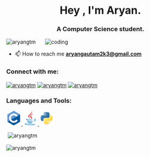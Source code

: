 <h1 align="center">Hey , I'm Aryan.</h1>
<h3 align="center">A Computer Science student.</h3>

<img align="right" alt="coding" width="400" src="https://user-images.githubusercontent.com/55389276/140866485-8fb1c876-9a8f-4d6a-98dc-08c4981eaf70.gif">

<p align="left"> <img src="https://komarev.com/ghpvc/?username=aryangtm&label=Profile%20views&color=0e75b6&style=flat" alt="aryangtm" /> </p>

- 📫 How to reach me **aryangautam2k3@gmail.com**

<h3 align="left">Connect with me:</h3>
<p align="left">
<a href="https://linkedin.com/in/aryangtm" target="blank"><img align="center" src="https://raw.githubusercontent.com/rahuldkjain/github-profile-readme-generator/master/src/images/icons/Social/linked-in-alt.svg" alt="aryangtm" height="30" width="40" /></a>
<a href="https://www.hackerrank.com/aryangtm" target="blank"><img align="center" src="https://raw.githubusercontent.com/rahuldkjain/github-profile-readme-generator/master/src/images/icons/Social/hackerrank.svg" alt="aryangtm" height="30" width="40" /></a>
<a href="https://www.leetcode.com/aryangtm" target="blank"><img align="center" src="https://raw.githubusercontent.com/rahuldkjain/github-profile-readme-generator/master/src/images/icons/Social/leet-code.svg" alt="aryangtm" height="30" width="40" /></a>
</p>

<h3 align="left">Languages and Tools:</h3>
<p align="left"> <a href="https://www.cprogramming.com/" target="_blank" rel="noreferrer"> <img src="https://raw.githubusercontent.com/devicons/devicon/master/icons/c/c-original.svg" alt="c" width="40" height="40"/> </a> <a href="https://www.java.com" target="_blank" rel="noreferrer"> <img src="https://raw.githubusercontent.com/devicons/devicon/master/icons/java/java-original.svg" alt="java" width="40" height="40"/> </a> <a href="https://www.python.org" target="_blank" rel="noreferrer"> <img src="https://raw.githubusercontent.com/devicons/devicon/master/icons/python/python-original.svg" alt="python" width="40" height="40"/> </a> </p>

<p>&nbsp;<img align="center" src="https://github-readme-stats.vercel.app/api?username=aryangtm&show_icons=true&locale=en" alt="aryangtm" /></p>

<p><img align="center" src="https://github-readme-streak-stats.herokuapp.com/?user=aryangtm&" alt="aryangtm" /></p>
